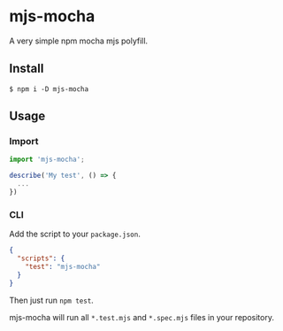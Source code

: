 # mjs-mocha
A very simple npm mocha mjs polyfill.

## Install
```shell
$ npm i -D mjs-mocha
```

## Usage
### Import

```js
import 'mjs-mocha';

describe('My test', () => {
  ...
})
```

### CLI
Add the script to your `package.json`.

```json
{
  "scripts": {
    "test": "mjs-mocha"
  }
}
```

Then just run `npm test`.

mjs-mocha will run all `*.test.mjs` and `*.spec.mjs` files in your repository.
